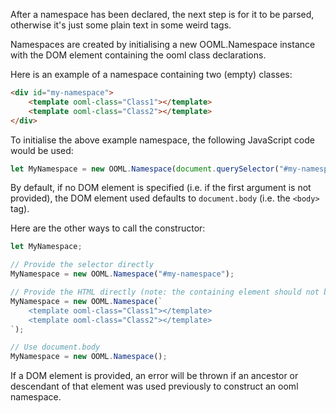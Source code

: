 After a namespace has been declared, the next step is for it to be parsed, otherwise it's just some plain text in some weird tags.

Namespaces are created by initialising a new OOML.Namespace instance with the DOM element containing the ooml class declarations.

Here is an example of a namespace containing two (empty) classes:

```html
<div id="my-namespace">
    <template ooml-class="Class1"></template>
    <template ooml-class="Class2"></template>
</div>
```

To initialise the above example namespace, the following JavaScript code would be used:

```javascript
let MyNamespace = new OOML.Namespace(document.querySelector("#my-namespace"));
```

By default, if no DOM element is specified (i.e. if the first argument is not provided), the DOM element used defaults to `document.body` (i.e. the `<body>` tag).

Here are the other ways to call the constructor:

```javascript
let MyNamespace;

// Provide the selector directly
MyNamespace = new OOML.Namespace("#my-namespace");

// Provide the HTML directly (note: the containing element should not be provided)
MyNamespace = new OOML.Namespace(`
    <template ooml-class="Class1"></template>
    <template ooml-class="Class2"></template>
`);

// Use document.body
MyNamespace = new OOML.Namespace();
```

If a DOM element is provided, an error will be thrown if an ancestor or descendant of that element was used previously to construct an ooml namespace.
